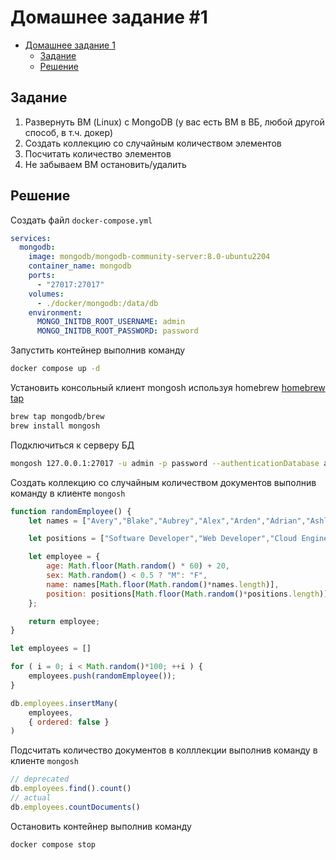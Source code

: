 # Домашнее задание #1

- [Домашнее задание 1](#домашнее-задание-1)
  - [Задание](#задание)
  - [Решение](#решение)
 

## Задание

1. Развернуть ВМ (Linux) с MongoDB (у вас есть ВМ в ВБ, любой другой способ, в т.ч. докер)
2. Создать коллекцию со случайным количеством элементов
3. Посчитать количество элементов
4. Не забываем ВМ остановить/удалить

## Решение

Создать файл `docker-compose.yml` 

```yaml
services:
  mongodb:
    image: mongodb/mongodb-community-server:8.0-ubuntu2204
    container_name: mongodb
    ports:
      - "27017:27017"
    volumes:
      - ./docker/mongodb:/data/db
    environment:
      MONGO_INITDB_ROOT_USERNAME: admin
      MONGO_INITDB_ROOT_PASSWORD: password
```

Запустить контейнер выполнив команду 

```sh
docker compose up -d
```

Установить консольный клиент mongosh используя homebrew [homebrew tap](https://github.com/mongodb/homebrew-brew)

```sh
brew tap mongodb/brew
brew install mongosh
```

Подключиться к серверу БД

```sh
mongosh 127.0.0.1:27017 -u admin -p password --authenticationDatabase admin
```

Создать коллекцию со случайным количеством документов выполнив команду в клиенте `mongosh`

```js
function randomEmployee() {
    let names = ["Avery","Blake","Aubrey","Alex","Arden","Adrian","Ashley","Blair","Briar","Brooks","Cameron","Carey"]

    let positions = ["Software Developer","Web Developer","Cloud Engineer","DevOps Engineer","Database Administrator","Cybersecurity Specialist","Data Scientist","Business Analyst","Systems Analyst","Support Specialist","Quality Assurance Tester","Project Manager"]

    let employee = {
        age: Math.floor(Math.random() * 60) + 20,
        sex: Math.random() < 0.5 ? "M": "F",
        name: names[Math.floor(Math.random()*names.length)],
        position: positions[Math.floor(Math.random()*positions.length)]
    };

    return employee;
}

let employees = []

for ( i = 0; i < Math.random()*100; ++i ) {
    employees.push(randomEmployee());
}

db.employees.insertMany(
    employees,
    { ordered: false }
)
```

Подсчитать количество документов в колллекции выполнив команду в клиенте `mongosh`

```js
// deprecated
db.employees.find().count()
// actual
db.employees.countDocuments()
```

Остановить контейнер выполнив команду 

```sh
docker compose stop
```
